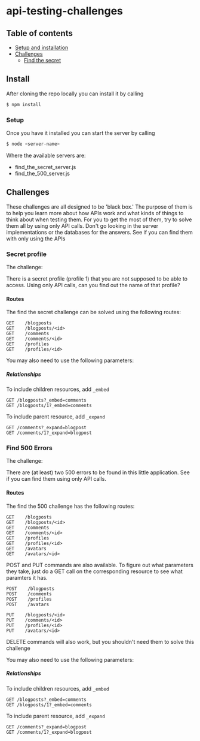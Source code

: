 # api-testing-challenges

## Table of contents


<!-- toc -->
- [Setup and installation](#install)
- [Challenges](#challenges)
  * [Find the secret](#secret-profile)
<!-- tocstop -->


## Install
After cloning the repo locally you can install it by calling

```bash
$ npm install
```

### Setup
Once you have it installed you can start the server by calling

```bash
$ node <server-name>
```
Where the available servers are:

- find_the_secret_server.js
- find_the_500_server.js

## Challenges
These challenges are all designed to be 'black box.' The purpose of them is to help you learn more about how APIs work and what kinds of things to think about when testing them. For you to get the most of them, try to solve them all by using only API calls. Don't go looking in the server implementations or the databases for the answers.  See if you can find them with only using the APIs

### Secret profile
The challenge:

There is a secret profile (profile 1) that you are not supposed to be able to access. Using only API calls, can you find out the name of that profile?

#### Routes

The find the secret challenge can be solved using the following routes:

```
GET    /blogposts
GET    /blogposts/<id>
GET    /comments
GET    /comments/<id>
GET    /profiles
GET    /profiles/<id>
```

You may also need to use the following parameters:

##### Relationships

To include children resources, add `_embed`

```
GET /blogposts?_embed=comments
GET /blogposts/1?_embed=comments
```

To include parent resource, add `_expand`

```
GET /comments?_expand=blogpost
GET /comments/1?_expand=blogpost
```

### Find 500 Errors
The challenge:

There are (at least) two 500 errors to be found in this little application. See if you can find them using only API calls.

#### Routes

The find the 500 challenge has the following routes:

```
GET    /blogposts
GET    /blogposts/<id>
GET    /comments
GET    /comments/<id>
GET    /profiles
GET    /profiles/<id>
GET    /avatars
GET    /avatars/<id>
```
POST and PUT commands are also available. To figure out what parameters they take, just do a GET call on the corresponding resource to see what paramters it has.
```
POST    /blogposts
POST    /comments
POST    /profiles
POST    /avatars

PUT    /blogposts/<id>
PUT    /comments/<id>
PUT    /profiles/<id>
PUT    /avatars/<id>
```

DELETE commands will also work, but you shouldn't need them to solve this challenge

You may also need to use the following parameters:

##### Relationships

To include children resources, add `_embed`

```
GET /blogposts?_embed=comments
GET /blogposts/1?_embed=comments
```

To include parent resource, add `_expand`

```
GET /comments?_expand=blogpost
GET /comments/1?_expand=blogpost
```

